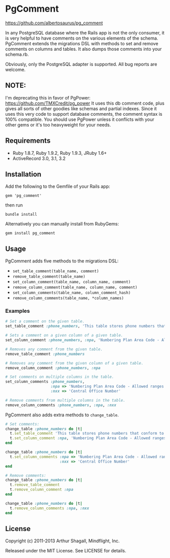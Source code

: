 # PgComment

https://github.com/albertosaurus/pg_comment

In any PostgreSQL database where the Rails app is not the only consumer, it is very helpful to have comments
on the various elements of the schema.  PgComment extends the migrations DSL with methods to set and remove
comments on columns and tables.  It also dumps those comments into your schema.rb.

Obviously, only the PostgreSQL adapter is supported.  All bug reports are welcome.

## NOTE:

I'm deprecating this in favor of PgPower: https://github.com/TMXCredit/pg_power  It uses this db comment code,
plus gives all sorts of other goodies like schemas and partial indexes.  Since it uses this very code to
support database comments, the comment syntax is 100% compatible.  You should use PgPower unless it conflicts
with your other gems or it's too heavyweight for your needs.

## Requirements

* Ruby 1.8.7, Ruby 1.9.2, Ruby 1.9.3, JRuby 1.6+
* ActiveRecord 3.0, 3.1, 3.2

## Installation

Add the following to the Gemfile of your Rails app:

    gem 'pg_comment'

then run

    bundle install

Alternatively you can manually install from RubyGems:

    gem install pg_comment

## Usage

PgComment adds five methods to the migrations DSL:

* `set_table_comment(table_name, comment)`
* `remove_table_comment(table_name)`
* `set_column_comment(table_name, column_name, comment)`
* `remove_column_comment(table_name, column_name, comment)`
* `set_column_comments(table_name, column_comment_hash)`
* `remove_column_comments(table_name, *column_names)`

### Examples

```ruby
# Set a comment on the given table.
set_table_comment :phone_numbers, 'This table stores phone numbers that conform to the North American Numbering Plan.'

# Sets a comment on a given column of a given table.
set_column_comment :phone_numbers, :npa, 'Numbering Plan Area Code - Allowed ranges: [2-9] for first digit, [0-9] for second and third digit.'

# Removes any comment from the given table.
remove_table_comment :phone_numbers

# Removes any comment from the given column of a given table.
remove_column_comment :phone_numbers, :npa

# Set comments on multiple columns in the table.
set_column_comments :phone_numbers,
                    :npa => 'Numbering Plan Area Code - Allowed ranges: [2-9] for first digit, [0-9] for second and third digit.',
                    :nxx => 'Central Office Number'

# Remove comments from multiple columns in the table.
remove_column_comments :phone_numbers, :npa, :nxx
```

PgComment also adds extra methods to `change_table`.

```ruby
# Set comments:
change_table :phone_numbers do |t|
  t.set_table_comment 'This table stores phone numbers that conform to the North American Numbering Plan.'
  t.set_column_comment :npa, 'Numbering Plan Area Code - Allowed ranges: [2-9] for first digit, [0-9] for second and third digit.'
end

change_table :phone_numbers do |t|
  t.set_column_comments :npa => 'Numbering Plan Area Code - Allowed ranges: [2-9] for first digit, [0-9] for second and third digit.',
                        :nxx => 'Central Office Number'
end

# Remove comments:
change_table :phone_numbers do |t|
  t.remove_table_comment
  t.remove_column_comment :npa
end

change_table :phone_numbers do |t|
  t.remove_column_comments :npa, :nxx
end
```

## License

Copyright (c) 2011-2013 Arthur Shagall, Mindflight, Inc.

Released under the MIT License.  See LICENSE for details.